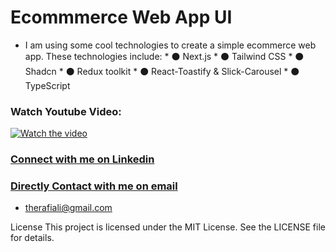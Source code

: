
# Ecommmerce Web App UI
  -  I am using some cool technologies to create a simple ecommerce web app. These technologies include:
    * ⚫ Next.js
    * ⚫ Tailwind CSS
    * ⚫ Shadcn
    * ⚫ Redux toolkit
    * ⚫ React-Toastify & Slick-Carousel
    * ⚫ TypeScript


### Watch Youtube Video:
[![Watch the video](https://i9.ytimg.com/vi_webp/tmSFZt0dSA0/mqdefault.webp?v=659a7ae7&sqp=COCR6qwG&rs=AOn4CLAv0851TVOBgkPF6RNFBNrRu-sBqg)](https://youtu.be/tmSFZt0dSA0)

### [Connect with me on Linkedin](https://www.linkedin.com/in/therafiali/)
### [Directly Contact with me on email](mailto:therafiali@gmial.com)
- therafiali@gmail.com

License
This project is licensed under the MIT License. See the LICENSE file for details.
